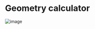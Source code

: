 # Geometry calculator

![image](https://user-images.githubusercontent.com/50584818/204887698-0cc8de40-5668-4195-8373-c1487879ad53.png)

